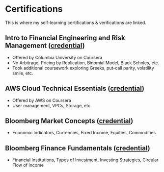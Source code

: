 # Certifications

This is where my self-learning certifications & verifications are linked.


## Intro to Financial Engineering and Risk Management ([credential](https://www.coursera.org/verify/NAQASQRU8WYP))
* Offered by Columbia University on Coursera
* No Arbitrage, Pricing by Replication, Binomial Model, Black Scholes, etc.
* Took additional coursework exploring Greeks, put-call parity, volatility smile, etc.

## AWS Cloud Technical Essentials ([credential]())
* Offered by AWS on Coursera
* User management, VPCs, Storage, etc.

## Bloomberg Market Concepts ([credential](https://portal.bloombergforeducation.com/certificates/jkv8m9PhosskW1QWMfE9c4io))
* Economic Indicators, Currencies, Fixed Income, Equities, Commodities

## Bloomberg Finance Fundamentals ([credential](https://portal.bloombergforeducation.com/certificates/uoNwHWRHRyiuqDVZb5nrT4pX))
* Financial Institutions, Types of Investment, Investing Strategies, Circular Flow of Income
